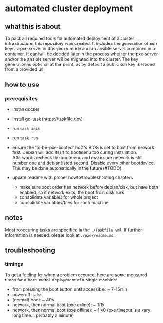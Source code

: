 # automated cluster deployment

## what this is about
To pack all required tools for automated deployment of a cluster infrastructure, this repository was created. It includes the generation of ssh keys, a pxe server in dns-proxy mode and an ansible server combined in a container.
It can/will be decided later in the process whether the pxe-server and/or the ansible server will be migrated into the cluster.
The key generation is optional at this point, as by default a public ssh key is loaded from a provided url.

## how to use

### prerequisites
- install docker
- install go-task (https://taskfile.dev)
- run ```task init```
- run ```task run```
- ensure the 'to-be-pxe-booted' host's BIOS is set to boot from network first. Debian will add itself to bootmenu too during installation. Afterwards recheck the bootmenu and make sure network is still number one and debian listed second. Disable every other bootdevice. This may be done automatically in the future (#TODO).


- update readme with proper howto/troubleshooting chapters
  - make sure boot order has network before debian/disk, but have both enabled, so if network exits, the boot from disk runs
  - consolidate variables for whole project
  - consolidate variables/files for each machine

## notes
Most reoccuring tasks are specified in the ```./Taskfile.yml```.
If further information is needed, please look at ```./pxe/readme.md```.

## troubleshooting

### timings
To get a feeling for when a problem occured, here are some measured times for a bare-metal-deployment of a single machine:
- from pressing the boot button until accessible: ~ 7-15min
- poweroff: ~ 5s
- (normal) boot: ~ 40s
- network, then normal boot (pxe online): ~ 1:15
- network, then normal boot (pxe offline): ~ 1:40 (pxe timeout is a very long time... probably a minute)
